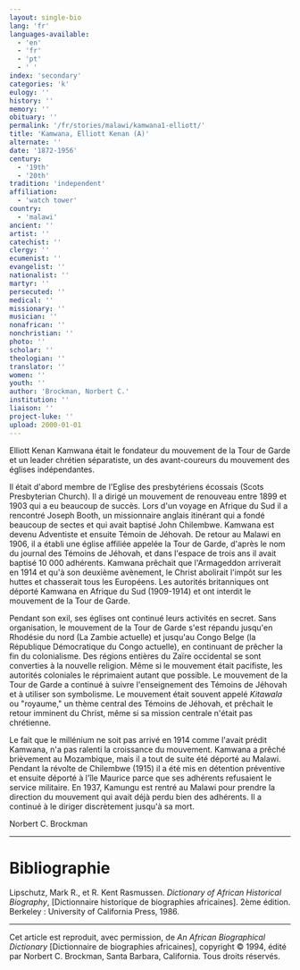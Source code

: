 ```yaml
---
layout: single-bio
lang: 'fr'
languages-available:
  - 'en'
  - 'fr'
  - 'pt'
  - ' '
index: 'secondary'
categories: 'k'
eulogy: ''
history: ''
memory: ''
obituary: ''
permalink: '/fr/stories/malawi/kamwana1-elliott/'
title: 'Kamwana, Elliott Kenan (A)'
alternate: ''
date: '1872-1956'
century:
  - '19th'
  - '20th'
tradition: 'independent'
affiliation:
  - 'watch tower'
country:
  - 'malawi'
ancient: ''
artist: ''
catechist: ''
clergy: ''
ecumenist: ''
evangelist: ''
nationalist: ''
martyr: ''
persecuted: ''
medical: ''
missionary: ''
musician: ''
nonafrican: ''
nonchristian: ''
photo: ''
scholar: ''
theologian: ''
translator: ''
women: ''
youth: ''
author: 'Brockman, Norbert C.'
institution: ''
liaison: ''
project-luke: ''
upload: 2000-01-01
---
```



Elliott Kenan Kamwana était le fondateur du mouvement de la Tour de Garde et un leader chrétien séparatiste, un des avant-coureurs du mouvement des églises indépendantes.

Il était d'abord membre de l'Eglise des presbytériens écossais (Scots Presbyterian Church). Il a dirigé un mouvement de renouveau entre 1899 et 1903 qui a eu beaucoup de succès. Lors d'un voyage en Afrique du Sud il a rencontré Joseph Booth, un missionnaire anglais itinérant qui a fondé beaucoup de sectes et qui avait baptisé John Chilembwe. Kamwana est devenu Adventiste et ensuite Témoin de Jéhovah. De retour au Malawi en 1906, il a établi une église affiliée appelée la Tour de Garde, d'après le nom du journal des Témoins de Jéhovah, et dans l'espace de trois ans il avait baptisé 10 000 adhérents. Kamwana prêchait que l'Armageddon arriverait en 1914 et qu'à son deuxième avènement, le Christ abolirait l'impôt sur les huttes et chasserait tous les Européens. Les autorités britanniques ont déporté Kamwana en Afrique du Sud  (1909-1914) et ont interdit le mouvement de la Tour de Garde.

Pendant son exil, ses églises ont continué leurs activités en secret. Sans organisation, le mouvement de la Tour de Garde s'est répandu jusqu'en Rhodésie du nord (La Zambie actuelle) et jusqu'au Congo Belge (la République Démocratique du Congo actuelle), en continuant de prêcher la fin du colonialisme. Des régions entières du Zaïre occidental se sont converties à la nouvelle religion. Même si le mouvement était pacifiste, les autorités coloniales le réprimaient autant que possible. Le mouvement de la Tour de Garde a continué à suivre l'enseignement des Témoins de Jéhovah et à utiliser son symbolisme. Le mouvement était souvent appelé *Kitawala* ou "royaume," un thème central des Témoins de Jéhovah, et prêchait le retour imminent du Christ, même si sa mission centrale n'était pas chrétienne.

Le fait que le millénium ne soit pas arrivé en 1914 comme l'avait prédit Kamwana, n'a pas ralenti la croissance du mouvement. Kamwana a prêché brièvement au Mozambique, mais il a tout de suite été déporté au Malawi. Pendant la révolte de Chilembwe (1915) il a été mis en détention préventive et ensuite déporté à l'île Maurice parce que ses adhérents refusaient le service militaire. En 1937, Kamungu est rentré au Malawi pour prendre la direction du mouvement qui avait déjà perdu bien des adhérents. Il a continué à le diriger discrètement jusqu'à sa mort.

Norbert C. Brockman

---

# Bibliographie

Lipschutz, Mark R., et R. Kent Rasmussen. *Dictionary of African Historical Biography*, [Dictionnaire historique de biographies africaines]. 2ème édition. Berkeley : University of California Press, 1986.

---

Cet article est reproduit, avec permission, de *An African Biographical Dictionary* [Dictionnaire de biographies africaines], copyright © 1994, édité par Norbert C. Brockman, Santa Barbara, California. Tous droits réservés.